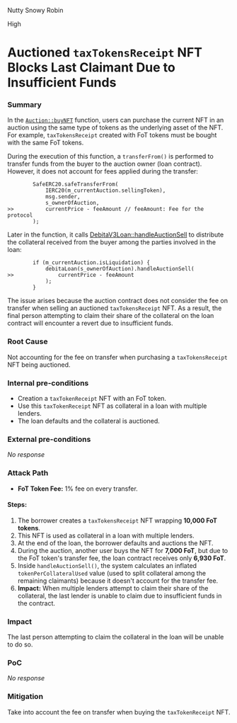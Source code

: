 Nutty Snowy Robin

High

# Auctioned `taxTokensReceipt` NFT Blocks Last Claimant Due to Insufficient Funds

### Summary

In the [`Auction::buyNFT`](https://github.com/sherlock-audit/2024-11-debita-finance-v3/blob/1465ba6884c4cc44f7fc28e51f792db346ab1e33/Debita-V3-Contracts/contracts/auctions/Auction.sol#L109) function, users can purchase the current NFT in an auction using the same type of tokens as the underlying asset of the NFT. For example, `taxTokensReceipt` created with FoT tokens must be bought with the same FoT tokens.

During the execution of this function, a `transferFrom()` is performed to transfer funds from the buyer to the auction owner (loan contract). However, it does not account for fees applied during the transfer:

```solidity
        SafeERC20.safeTransferFrom(
            IERC20(m_currentAuction.sellingToken),
            msg.sender,
            s_ownerOfAuction,
>>          currentPrice - feeAmount // feeAmount: Fee for the protocol
        );
```
Later in the function, it calls [DebitaV3Loan::handleAuctionSell](https://github.com/sherlock-audit/2024-11-debita-finance-v3/blob/1465ba6884c4cc44f7fc28e51f792db346ab1e33/Debita-V3-Contracts/contracts/DebitaV3Loan.sol#L318) to distribute the collateral received from the buyer among the parties involved in the loan:
```solidity
        if (m_currentAuction.isLiquidation) {
            debitaLoan(s_ownerOfAuction).handleAuctionSell(
>>              currentPrice - feeAmount
            );
        }
```

The issue arises because the auction contract does not consider the fee on transfer when selling an auctioned `taxTokensReceipt` NFT. As a result, the final person attempting to claim their share of the collateral on the loan contract will encounter a revert due to insufficient funds.

### Root Cause

Not accounting for the fee on transfer when purchasing a `taxTokensReceipt` NFT being auctioned.

### Internal pre-conditions

- Creation a `taxTokenReceipt` NFT with an FoT token.
- Use this `taxTokenReceipt` NFT as collateral in a loan with multiple lenders.
- The loan defaults and the collateral is auctioned.

### External pre-conditions

_No response_

### Attack Path

- **FoT Token Fee:** 1% fee on every transfer.

#### Steps:
1. The borrower creates a `taxTokensReceipt` NFT wrapping **10,000 FoT tokens**.
2. This NFT is used as collateral in a loan with multiple lenders.
3. At the end of the loan, the borrower defaults and auctions the NFT.
4. During the auction, another user buys the NFT for **7,000 FoT**, but due to the FoT token's transfer fee, the loan contract receives only **6,930 FoT**.
5. Inside `handleAuctionSell()`, the system calculates an inflated `tokenPerCollateralUsed` value (used to split collateral among the remaining claimants) because it doesn't account for the transfer fee.
6. **Impact:** When multiple lenders attempt to claim their share of the collateral, the last lender is unable to claim due to insufficient funds in the contract.

### Impact

The last person attempting to claim the collateral in the loan will be unable to do so.

### PoC

_No response_

### Mitigation

Take into account the fee on transfer when buying the `taxTokenReceipt` NFT.